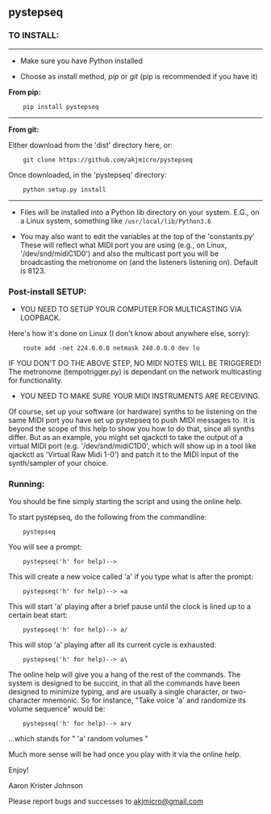 ## pystepseq

### TO INSTALL:
____________

* Make sure you have Python installed

* Choose as install method, *pip* or *git* (pip is recommended if you have it)

**From pip:**
```
    pip install pystepseq
```
__________________________________

**From git:**

Either download from the 'dist' directory here, or:
```
    git clone https://github.com/akjmicro/pystepseq
```
Once downloaded, in the 'pystepseq' directory:
```
    python setup.py install
```
___________________________________

* Files will be installed into a Python lib directory on your system. E.G.,
on a Linux system, something like `/usr/local/lib/Python3.6`

* You may also want to edit the variables at the top of the 'constants.py'
These will reflect what MIDI port you are using (e.g., on Linux, 
'/dev/snd/midiC1D0') and also the multicast port you will be broadcasting
the metronome on (and the listeners listening on). Default is 8123.

### Post-install SETUP:

* YOU NEED TO SETUP YOUR COMPUTER FOR MULTICASTING VIA LOOPBACK.

Here's how it's done on Linux (I don't know about anywhere else, sorry):

```
    route add -net 224.0.0.0 netmask 240.0.0.0 dev lo
```

IF YOU DON'T DO THE ABOVE STEP, NO MIDI NOTES WILL BE TRIGGERED! The
metronome (tempotrigger.py) is dependant on the network multicasting for
functionality.

* YOU NEED TO MAKE SURE YOUR MIDI INSTRUMENTS ARE RECEIVING.

Of course, set up your software (or hardware) synths to be listening on the
same MIDI port you have set up pystepseq to push MIDI messages to. It is
beyond the scope of this help to show you how to do that, since all synths
differ. But as an example, you might set qjackctl to take the output of a
virtual MIDI port (e.g. '/dev/snd/midiC1D0', which will show up in a tool
like qjackctl as 'Virtual Raw Midi 1-0') and patch it to the MIDI input of
the synth/sampler of your choice.


### Running:

You should be fine simply starting the script and using the online help.

To start pystepseq, do the following from the commandline:

```
    pystepseq
```

You will see a prompt:

```
    pystepseq('h' for help)-->
```

This will create a new voice called 'a' if you type what is after the prompt:

```
    pystepseq('h' for help)--> =a
```

This will start 'a' playing after a brief pause until the clock is lined up
to a certain beat start:

```
    pystepseq('h' for help)--> a/
```

This will stop 'a' playing after all its current cycle is exhausted:

```
    pystepseq('h' for help)--> a\
```

The online help will give you a hang of the rest of the commands. The system
is designed to be succint, in that all the commands have been designed to
minimize typing, and are usually a single character, or two-character
mnemonic. So for instance, "Take voice 'a' and randomize its volume
sequence" would be:

```
    pystepseq('h' for help)--> arv
```

...which stands for " 'a' random volumes "

Much more sense will be had once you play with it via the online help.

Enjoy!

Aaron Krister Johnson

Please report bugs and successes to akjmicro@gmail.com
